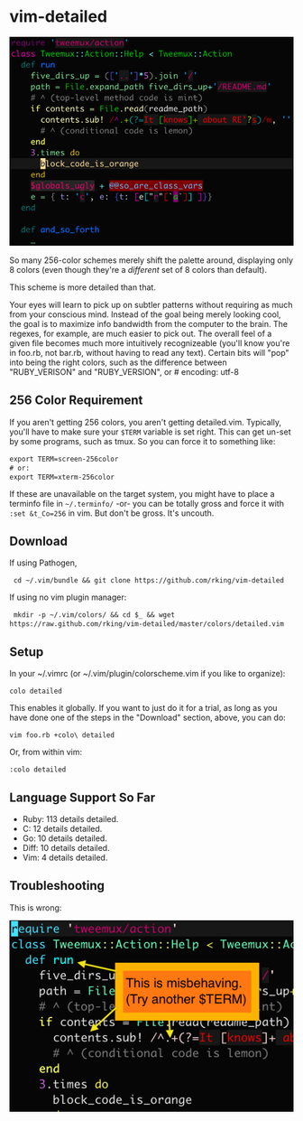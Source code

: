 # vim-detailed

![behaving](img/vim-detailed.png)



So many 256-color schemes merely shift the palette around, displaying only 8
colors (even though they're a *different* set of 8 colors than default).

This scheme is more detailed than that.

Your eyes will learn to pick up on subtler patterns without requiring as
much from your conscious mind.  Instead of the goal being merely looking
cool, the goal is to maximize info bandwidth from the computer to the brain.
The regexes, for example, are much easier to pick out. The overall feel of a
given file becomes much more intuitively recognizeable (you'll know you're
in foo.rb, not bar.rb, without having to read any text). Certain bits will
"pop" into being the right colors, such as the difference between
"RUBY_VERISON" and "RUBY_VERSION", or # encoding: utf-8

## 256 Color Requirement

If you aren't getting 256 colors, you aren't getting detailed.vim.
Typically, you'll have to make sure your `$TERM` variable is set right. This
can get un-set by some programs, such as tmux. So you can force it to
something like:

    export TERM=screen-256color
    # or:
    export TERM=xterm-256color

If these are unavailable on the target system, you might have to place a
terminfo file in `~/.terminfo/`  -or- you can be totally gross and force it
with `:set &t_Co=256` in vim. But don't be gross. It's uncouth.

## Download

 If using Pathogen,

     cd ~/.vim/bundle && git clone https://github.com/rking/vim-detailed

 If using no vim plugin manager:

     mkdir -p ~/.vim/colors/ && cd $_ && wget https://raw.github.com/rking/vim-detailed/master/colors/detailed.vim

## Setup

In your ~/.vimrc (or ~/.vim/plugin/colorscheme.vim if you like to organize):

    colo detailed

This enables it globally. If you want to just do it for a trial, as long as
you have done one of the steps in the "Download" section, above, you can do:

    vim foo.rb +colo\ detailed

Or, from within vim:

    :colo detailed


## Language Support So Far

- Ruby: 113 details detailed.
- C: 12 details detailed.
- Go: 10 details detailed.
- Diff: 10 details detailed.
- Vim: 4 details detailed.


## Troubleshooting

This is wrong:

![misbehaving](img/misbehaving-detailed.png)
